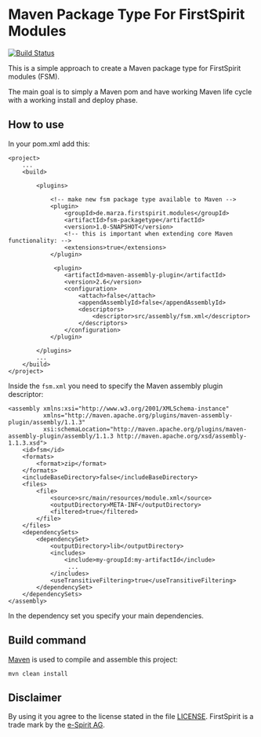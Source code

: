 # Maven Package Type For FirstSpirit Modules

[![Build Status](https://travis-ci.org/zaplatynski/fsm-packagetype.svg?branch=master)](https://travis-ci.org/zaplatynski/fsm-packagetype)

This is a simple approach to create a Maven package type for FirstSpirit modules (FSM).

The main goal is to simply a Maven pom and have working Maven life cycle with a working install and deploy phase.

## How to use

In your pom.xml add this:
```
<project>
    ...
    <build>
    
        <plugins>
            
            <!-- make new fsm package type available to Maven -->
            <plugin>
                <groupId>de.marza.firstspirit.modules</groupId>
                <artifactId>fsm-packagetype</artifactId>
                <version>1.0-SNAPSHOT</version>
                <!-- this is important when extending core Maven functionality: -->
                <extensions>true</extensions>
            </plugin>
            
             <plugin>
                <artifactId>maven-assembly-plugin</artifactId>
                <version>2.6</version>
                <configuration>
                    <attach>false</attach>
                    <appendAssemblyId>false</appendAssemblyId>
                    <descriptors>
                        <descriptor>src/assembly/fsm.xml</descriptor>
                    </descriptors>
                </configuration>
            </plugin>
            
        </plugins>    
        ...
    </build>
</project>
```
Inside the `fsm.xml` you need to specify the Maven assembly plugin descriptor:
```
<assembly xmlns:xsi="http://www.w3.org/2001/XMLSchema-instance"
          xmlns="http://maven.apache.org/plugins/maven-assembly-plugin/assembly/1.1.3"
          xsi:schemaLocation="http://maven.apache.org/plugins/maven-assembly-plugin/assembly/1.1.3 http://maven.apache.org/xsd/assembly-1.1.3.xsd">
    <id>fsm</id>
    <formats>
        <format>zip</format>
    </formats>
    <includeBaseDirectory>false</includeBaseDirectory>
    <files>
        <file>
            <source>src/main/resources/module.xml</source>
            <outputDirectory>META-INF</outputDirectory>
            <filtered>true</filtered>
        </file>
    </files>
    <dependencySets>
        <dependencySet>
            <outputDirectory>lib</outputDirectory>
            <includes>
                <include>my-groupId:my-artifactId</include>
                 ...
            </includes>
            <useTransitiveFiltering>true</useTransitiveFiltering>
        </dependencySet>
    </dependencySets>
</assembly>
```
In the dependency set you specify your main dependencies.

## Build command

[Maven](http://maven.apache.org/) is used to compile and assemble this project:
```
mvn clean install
```

##  Disclaimer

By using it you agree to the license stated in the file [LICENSE](LICENSE). FirstSpirit is a trade mark by the [e-Spirit AG](http://www.e-spirit.com/).

